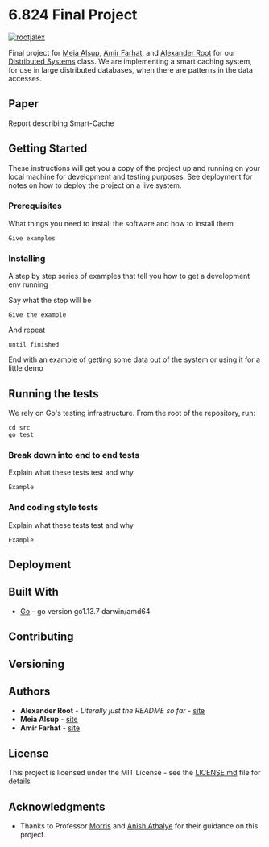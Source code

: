 # 6.824 Final Project

[![rootjalex](https://circleci.com/gh/rootjalex/smart-cache.svg?style=shield)](https://app.circleci.com/pipelines/github/rootjalex/smart-cache)

Final project for [Meia Alsup](https://www.linkedin.com/in/meiaalsup/), [Amir Farhat](https://github.com/amirfarhat), and [Alexander Root](https://rootjalex.github.io) for our [Distributed Systems](https://pdos.csail.mit.edu/6.824/) class. We are implementing a smart caching system, for use in large distributed databases, when there are patterns in the data accesses.

## Paper
Report describing Smart-Cache

## Getting Started

These instructions will get you a copy of the project up and running on your local machine for development and testing purposes. See deployment for notes on how to deploy the project on a live system.

### Prerequisites

What things you need to install the software and how to install them

```
Give examples
```

### Installing

A step by step series of examples that tell you how to get a development env running

Say what the step will be

```
Give the example
```

And repeat

```
until finished
```

End with an example of getting some data out of the system or using it for a little demo

## Running the tests

We rely on Go's testing infrastructure. From the root of the repository, run:

```
cd src
go test
```

### Break down into end to end tests

Explain what these tests test and why

```
Example
```

### And coding style tests

Explain what these tests test and why

```
Example
```

## Deployment

<nil>

## Built With

* [Go](https://golang.org) - go version go1.13.7 darwin/amd64

## Contributing

<nil>

## Versioning

<nil>

## Authors

* **Alexander Root** - *Literally just the README so far* - [site](https://rootjalex.github.io)
* **Meia Alsup** - [site](https://meiaalsup.github.io)
* **Amir Farhat** - [site](https://github.com/amirfarhat)

## License

This project is licensed under the MIT License - see the [LICENSE.md](LICENSE.md) file for details

## Acknowledgments

* Thanks to Professor [Morris](https://pdos.csail.mit.edu/~rtm/) and [Anish Athalye](https://www.anish.io) for their guidance on this project.
